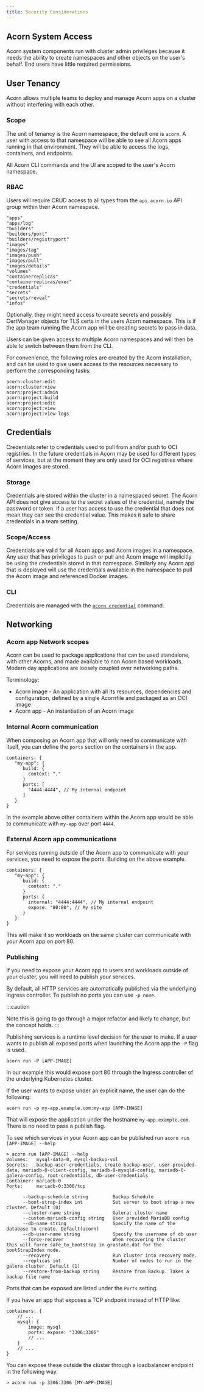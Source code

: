 ```yaml
---
title: Security Considerations
---
```


## Acorn System Access

Acorn system components run with cluster admin privileges because it needs the ability to create namespaces and other objects on the user's behalf. End users have little required permissions.

## User Tenancy

Acorn allows multiple teams to deploy and manage Acorn apps on a cluster without interfering with each other.

### Scope

The unit of tenancy is the Acorn namespace, the default one is `acorn`. A user with access to that namespace will be able to see all Acorn apps running in that environment. They will be able to access the logs, containers, and endpoints.

All Acorn CLI commands and the UI are scoped to the user's Acorn namespace.

### RBAC

Users will require CRUD access to all types from the `api.acorn.io` API group within their Acorn namespace.

```shell
"apps"
"apps/log"
"builders"
"builders/port"
"builders/registryport"
"images"
"images/tag"
"images/push"
"images/pull"
"images/details"
"volumes"
"containerreplicas"
"containerreplicas/exec"
"credentials"
"secrets"
"secrets/reveal"
"infos"
```

Optionally, they might need access to create secrets and possibly CertManager objects for TLS certs in the users Acorn namespace. This is if the app team running the Acorn app will be creating secrets to pass in data.

Users can be given access to multiple Acorn namespaces and will then be able to switch between them from the CLI.

For convenience, the following roles are created by the Acorn installation, and can be used to give users access to the resources necessary to perform the corresponding tasks:
```shell
acorn:cluster:edit
acorn:cluster:view
acorn:project:admin
acorn:project:build
acorn:project:edit
acorn:project:view
acorn:project:view-logs
```

## Credentials

Credentials refer to credentials used to pull from and/or push to OCI registries.
In the future credentials in Acorn may be used for different types of services, but at the moment they are only used for OCI registries where Acorn images are stored.

### Storage

Credentials are stored within the cluster in a namespaced secret.
The Acorn API does not give access to the secret values of the credential, namely the password or token.
If a user has access to use the credential that does not mean they can see the credential value.
This makes it safe to share credentials in a team setting.

### Scope/Access

Credentials are valid for all Acorn apps and Acorn images in a namespace.
Any user that has privileges to push or pull and Acorn image will implicitly be using the credentials stored in that namespace.
Similarly any Acorn app that is deployed will use the credentials available in the namespace to pull the Acorn image and referenced Docker images.

### CLI

Credentials are managed with the [`acorn credential`](/reference/command-line/acorn_credential) command.

## Networking

### Acorn app Network scopes

Acorn can be used to package applications that can be used standalone, with other Acorns, and made available to non Acorn based workloads.
Modern day applications are loosely coupled over networking paths.

Terminology:

- Acorn image - An application with all its resources, dependencies and configuration, defined by a single Acornfile and packaged as an OCI image
- Acorn app - An instantiation of an Acorn image

### Internal Acorn communication

When composing an Acorn app that will only need to communicate with itself, you can define the `ports` section on the containers in the app.

```acorn
containers: {
   "my-app": {
      build: {
        context: "."
      }
      ports: [
        "4444:4444", // My internal endpoint
      ]
   }
}
```

In the example above other containers within the Acorn app would be able to communicate with `my-app` over port `4444`.

### External Acorn app communications

For services running outside of the Acorn app to communicate with your services, you need to expose the ports. Building on the above example.

```acorn
containers: {
   "my-app": {
      build: {
        context: "."
      }
      ports: {
        internal: "4444:4444", // My internal endpoint
        expose: "80:80", // My site
      }
   }
}
```

This will make it so workloads on the same cluster can communicate with your Acorn app on port 80.

### Publishing

If you need to expose your Acorn app to users and workloads outside of your cluster, you will need to publish your services.

By default, all HTTP services are automatically published via the underlying Ingress controller. To publish no ports you can use `-p none`.

:::caution

Note this is going to go through a major refactor and likely to change, but the concept holds.
:::

Publishing services is a runtime level decision for the user to make. If a user wants to publish all exposed ports when launching the Acorn app the `-P` flag is used.

```shell
acorn run -P [APP-IMAGE]
```

In our example this would expose port 80 through the Ingress controller of the underlying Kubernetes cluster.

If the user wants to expose under an explicit name, the user can do the following:

```shell
acorn run -p my-app.example.com:my-app [APP-IMAGE]
```

That will expose the application under the hostname `my-app.example.com`. There is no need to pass a publish flag.

To see which services in your Acorn app can be published run `acorn run [APP-IMAGE] --help`

```shell
> acorn run [APP-IMAGE] --help
Volumes:   mysql-data-0, mysql-backup-vol
Secrets:   backup-user-credentials, create-backup-user, user-provided-data, mariadb-0-client-config, mariadb-0-mysqld-config, mariadb-0-galera-config, root-credentials, db-user-credentials
Container: mariadb-0
Ports:     mariadb-0:3306/tcp

      --backup-schedule string         Backup Schedule
      --boot-strap-index int           Set server to boot strap a new cluster. Default (0)
      --cluster-name string            Galera: cluster name
      --custom-mariadb-config string   User provided MariaDB config
      --db-name string                 Specify the name of the database to create. Default(acorn)
      --db-user-name string            Specify the username of db user
      --force-recover                  When recovering the cluster this will force safe_to_bootstrap in grastate.dat for the bootStrapIndex node.
      --recovery                       Run cluster into recovery mode.
      --replicas int                   Number of nodes to run in the galera cluster. Default (1)
      --restore-from-backup string     Restore from Backup. Takes a backup file name
```

Ports that can be exposed are listed under the `Ports` setting.

If you have an app that exposes a TCP endpoint instead of HTTP like:

```acorn
containers: {
    // ...
    mysql: {
        image: mysql
        ports: expose: "3306:3306"
        // ...
    }
    // ...
}
```

You can expose these outside the cluster through a loadbalancer endpoint in the following way.

```shell
> acorn run -p 3306:3306 [MY-APP-IMAGE]
```
